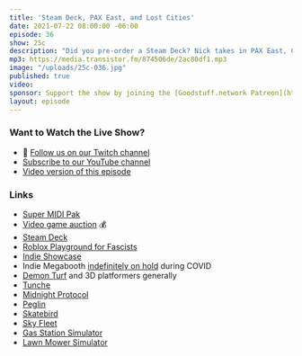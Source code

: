 ```yaml
---
title: 'Steam Deck, PAX East, and Lost Cities'
date: 2021-07-22 08:00:00 -06:00
episode: 36
show: 25c
description: "Did you pre-order a Steam Deck? Nick takes in PAX East, Chris tackles Roblox fascism, and we chill out with Alto's Odyssey Lost Cities."
mp3: https://media.transistor.fm/874506de/2ac80df1.mp3
image: "/uploads/25c-036.jpg"
published: true
video:
sponsor: Support the show by joining the [Goodstuff.network Patreon](https://www.patreon.com/goodstuff)
layout: episode
---
```


### Want to Watch the Live Show?

* 💙 [Follow us on our Twitch channel](https://goodstuff.network/twitch/)
* [Subscribe to our YouTube channel](https://www.youtube.com/user/goodstuffdotfm?sub_confirmation=1)
* [Video version of this episode](https://www.youtube.com/watch?v=VS3bC301Rms)

### Links

- [Super MIDI Pak](https://www.supermidipak.com/)
- [Video game auction](https://arstechnica.com/gaming/2021/07/world-record-for-most-expensive-video-game-auction-is-now-870000/) 💰
- [Steam Deck](https://www.steamdeck.com/en/)
- [Roblox Playground for Fascists](https://apple.news/AojfP8KUgTzaLLDZQiCn6yQ)
- [Indie Showcase](https://online.paxsite.com/en-us/features/indie-showcase.html)
- Indie Megabooth [indefinitely on hold](https://indiemegabooth.com/farewell-for-now-a-letter-from-kelly-wallick-founder-of-the-indie-megabooth/) during COVID
- [Demon Turf](https://demonturf.com/) and 3D platformers generally
- [Tunche](http://tunchegame.com)
- [Midnight Protocol](http://www.midnightprotocol.net/)
- [Peglin](https://gedig.itch.io/peglin)
- [Skatebird](https://skatebirb.com/)
- [Sky Fleet](http://skyfleet.io)
- [Gas Station Simulator](https://store.steampowered.com/app/1149620/gas_station_simulator)
- [Lawn Mower Simulator](https://store.steampowered.com/app/1480560/Lawn_Mowing_Simulator/)